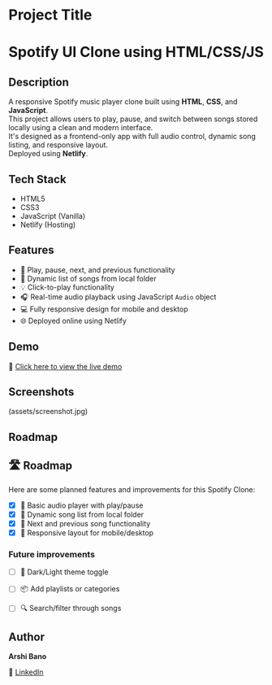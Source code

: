 
# Project Title



# Spotify UI Clone using HTML/CSS/JS
## Description

A responsive Spotify music player clone built using **HTML**, **CSS**, and **JavaScript**.  
This project allows users to play, pause, and switch between songs stored locally using a clean and modern interface.  
It's designed as a frontend-only app with full audio control, dynamic song listing, and responsive layout.  
Deployed using **Netlify**.

## Tech Stack

- HTML5  
- CSS3  
- JavaScript (Vanilla)  
- Netlify (Hosting)


## Features

- 🎵 Play, pause, next, and previous functionality  
- 📁 Dynamic list of songs from local folder  
- 💡 Click-to-play functionality  
- 🎧 Real-time audio playback using JavaScript `Audio` object  
- 💻 Fully responsive design for mobile and desktop  
- 🌐 Deployed online using Netlify


## Demo

🔗 [Click here to view the live demo](https://arshidevcodes.netlify.app/)





## Screenshots

(assets/screenshot.jpg)

## Roadmap

## 🛣️ Roadmap

Here are some planned features and improvements for this Spotify Clone:

- [x] 🎵 Basic audio player with play/pause
- [x] 📃 Dynamic song list from local folder
- [x] 🧭 Next and previous song functionality
- [x] 🎨 Responsive layout for mobile/desktop

###  Future improvements


- [ ] 🌙 Dark/Light theme toggle  
- [ ] 📦 Add playlists or categories  
- [ ] 🔍 Search/filter through songs  




## Author

**Arshi Bano**  
 
🔗 [LinkedIn]([https://linkedin.com/in/yourprofile](https://www.linkedin.com/in/arshi-bano-0477ba309?utm_source=share&utm_campaign=share_via&utm_content=profile&utm_medium=android_app))






